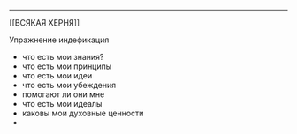 * * *
[[ВСЯКАЯ ХЕРНЯ]]

Упражнение индефикация
- что есть мои знания?
- что есть мои принципы
- что есть мои идеи
- что есть мои убеждения
- помогают ли они мне
- что есть мои идеалы
- каковы мои духовные ценности
- 